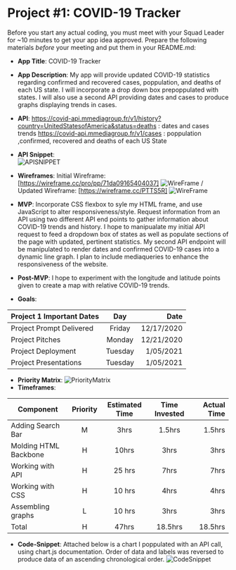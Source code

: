 # Project #1: COVID-19 Tracker


Before you start any actual coding, you must meet with your Squad Leader for ~10 minutes to get your app idea approved. Prepare the following materials _before_ your meeting and put them in your README.md:

- **App Title**: COVID-19 Tracker
- **App Description**: My app will provide updated COVID-19 statistics regarding confirmed and recovered cases, poppulation, and deaths of each US state. I will incorporate a drop down box prepoppulated with states. I will also use a second API providing dates and cases to produce graphs displaying trends in cases.
- **API**: https://covid-api.mmediagroup.fr/v1/history?country=UnitedStatesofAmerica&status=deaths : dates and cases trends
  https://covid-api.mmediagroup.fr/v1/cases : poppulation ,confirmed, recovered and deaths of each US State
  
- **API Snippet**:  
  ![APISNIPPET](https://i.ibb.co/52Jq5Bw/Screen-Shot-2020-12-20-at-11-54-16-PM.png)    
    
    
- **Wireframes**: Initial Wireframe: [https://wireframe.cc/pro/pp/71da09165404037] ![WireFrame](https://i.ibb.co/mHNQr0V/Screen-Shot-2020-12-20-at-11-30-15-PM.png")
   /
  Updated Wireframe: [https://wireframe.cc/PTTS5R]
  ![WireFrame](https://i.ibb.co/rxcgN00/Screen-Shot-2021-01-05-at-9-45-09-AM.png)
  
- **MVP**: Incorporate CSS flexbox to syle my HTML frame, and use JavaScript to alter responsiveness/style. Request information from an API using two different API end points to gather information about COVID-19 trends and history. I hope to manipualate my initial API request to feed a dropdown box of states as well as populate sections of the page with updated, pertinent statistics. My second API endpoint will be manipulated to render dates and confirmed COVID-19 cases into a dynamic line graph.  I plan to include mediaqueries to enhance the responsiveness of the website.
- **Post-MVP**: I hope to experiment with the longitude and latitude points given to create a map with relative COVID-19 trends.
- **Goals**:
   
| Project 1 Important Dates | Day      | Date      |
|---------------------------| :------: |---------: |
| Project Prompt Delivered  | Friday   | 12/17/2020|
| Project Pitches           | Monday   | 12/21/2020|
| Project Deployment        | Tuesday  | 1/05/2021 |
| Project Presentations     | Tuesday  | 1/05/2021 |
- **Priority Matrix**: 
![PriorityMatrix](https://i.ibb.co/z4VDmyk/Screen-Shot-2020-12-20-at-11-48-24-PM.png)
- **Timeframes**: 
  
| Component | Priority | Estimated Time | Time Invested | Actual Time |
| --- | :---: |  :---: | :---: | ---: |
| Adding Search Bar | M | 3hrs| 1.5hrs | 1.5hrs |
| Molding HTML Backbone | H | 10hrs | 3hrs | 3hrs|
| Working with API | H | 25 hrs| 7hrs | 7hrs |
| Working with CSS | H | 10 hrs | 4hrs | 4hrs |
| Assembling graphs | L | 10 hrs | 3hrs | 3hrs |
| Total | H | 47hrs| 18.5hrs | 18.5hrs |

- **Code-Snippet**: 
  Attached below is a chart I poppulated with an API call, using chart.js documentation. Order of data and labels was reversed to produce data of an ascending chronological order.
![CodeSnippet](https://i.ibb.co/zmhWx4z/chart-Snippet.png)
